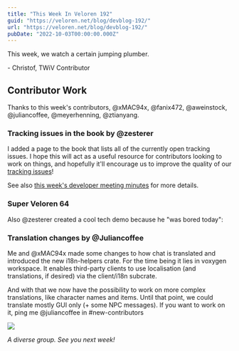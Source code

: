 ```yaml
---
title: "This Week In Veloren 192"
guid: "https://veloren.net/blog/devblog-192/"
url: "https://veloren.net/blog/devblog-192/"
pubDate: "2022-10-03T00:00:00.000Z"
---
```


This week, we watch a certain jumping plumber.

\- Christof, TWiV Contributor

## Contributor Work

Thanks to this week's contributors, @xMAC94x, @fanix472, @aweinstock, @juliancoffee, @meyerhenning, @ztianyang.

### Tracking issues in the book by @zesterer

I added a page to the book that lists all of the currently open tracking issues. I hope this will act as a useful resource for contributors looking to work on things, and hopefully it'll encourage us to improve the quality of our [tracking issues](https://book.veloren.net/contributors/tracking-issues.html#tracking-issues)!

See also [this week's developer meeting minutes](https://hackmd.io/DxpRFzx6Rxav81DDg8ltSA) for more details.

### Super Veloren 64

Also @zesterer created a cool tech demo because he "was bored today":

### Translation changes by @Juliancoffee

Me and @xMAC94x made some changes to how chat is translated and introduced the new i18n-helpers crate. For the time being it lies in voxygen workspace. It enables third-party clients to use localisation (and translations, if desired) via the client/i18n subcrate.

And with that we now have the possibility to work on more complex translations, like character names and items. Until that point, we could translate mostly GUI only (+ some NPC messages). If you want to work on it, ping me @juliancoffee in #new-contributors

![](https://s3.eu-central-2.wasabisys.com/veloren-blog/cdn/634860358623821835/1025486531609247764/screenshot_1664565398532.png)

_A diverse group. See you next week!_
